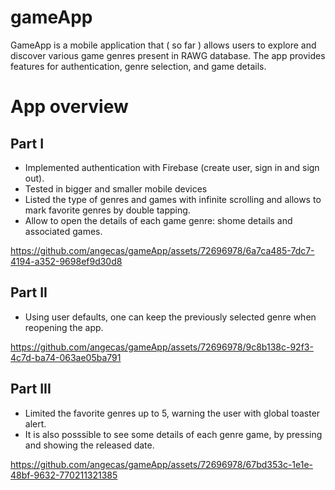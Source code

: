 # gameApp

GameApp is a mobile application that ( so far ) allows users to explore and discover various game genres present in RAWG database. The app provides features for authentication, genre selection, and game details.

# App overview

## Part I

- Implemented authentication with Firebase (create user, sign in and sign out).
- Tested in bigger and smaller mobile devices
- Listed the type of genres and games with infinite scrolling and allows to mark favorite genres by double tapping.
- Allow to open the details of each game genre: shome details and associated games.



https://github.com/angecas/gameApp/assets/72696978/6a7ca485-7dc7-4194-a352-9698ef9d30d8


## Part II

- Using user defaults, one can keep the previously selected genre when reopening the app.

https://github.com/angecas/gameApp/assets/72696978/9c8b138c-92f3-4c7d-ba74-063ae05ba791

## Part III

- Limited the favorite genres up to 5, warning the user with global toaster alert.
- It is also posssible to see some details of each genre game, by pressing and showing the released date.

https://github.com/angecas/gameApp/assets/72696978/67bd353c-1e1e-48bf-9632-770211321385

